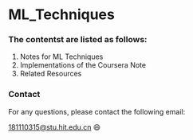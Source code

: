 # ML_Techniques
### The contentst are listed as follows:

1. Notes for ML Techniques
2. Implementations of the Coursera Note
3. Related Resources



### Contact

For any questions, please contact the following email:

181110315@stu.hit.edu.cn  :smile:

